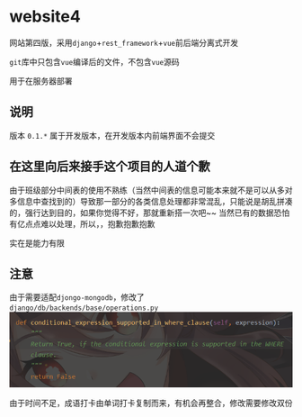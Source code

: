 # website4

网站第四版，采用`django`+`rest_framework`+`vue`前后端分离式开发

`git`库中只包含`vue`编译后的文件，不包含`vue`源码

用于在服务器部署

## 说明

版本 `0.1.*` 属于开发版本，在开发版本内前端界面不会提交

## 在这里向后来接手这个项目的人道个歉

由于班级部分中间表的使用不熟练（当然中间表的信息可能本来就不是可以从多对多信息中查找到的）导致那一部分的各类信息处理都非常混乱，只能说是胡乱拼凑的，强行达到目的，如果你觉得不好，那就重新搭一次吧~~
当然已有的数据恐怕有亿点点难以处理，所以，，抱歉抱歉抱歉

实在是能力有限

## 注意

由于需要适配`djongo-mongodb`，修改了`django/db/backends/base/operations.py`
![](changed-django.png)

由于时间不足，成语打卡由单词打卡复制而来，有机会再整合，修改需要修改双份